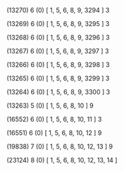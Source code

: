 (13270) 6 (0) [ 1, 5, 6, 8, 9, 3294 ] 3 


(13269) 6 (0) [ 1, 5, 6, 8, 9, 3295 ] 3 


(13268) 6 (0) [ 1, 5, 6, 8, 9, 3296 ] 3 


(13267) 6 (0) [ 1, 5, 6, 8, 9, 3297 ] 3 


(13266) 6 (0) [ 1, 5, 6, 8, 9, 3298 ] 3 


(13265) 6 (0) [ 1, 5, 6, 8, 9, 3299 ] 3 


(13264) 6 (0) [ 1, 5, 6, 8, 9, 3300 ] 3 


(13263) 5 (0) [ 1, 5, 6, 8, 10 ] 9 


(16552) 6 (0) [ 1, 5, 6, 8, 10, 11 ] 3 


(16551) 6 (0) [ 1, 5, 6, 8, 10, 12 ] 9 


(19838) 7 (0) [ 1, 5, 6, 8, 10, 12, 13 ] 9 


(23124) 8 (0) [ 1, 5, 6, 8, 10, 12, 13, 14 ]  

